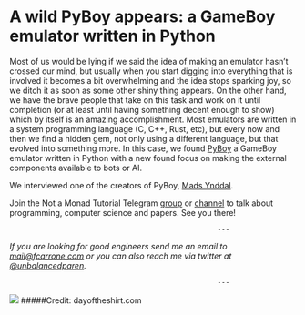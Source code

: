 # A wild PyBoy appears: a GameBoy emulator written in Python

Most of us would be lying if we said the idea of making an emulator hasn’t crossed our mind, but usually when you start digging into everything that is involved it becomes a bit overwhelming and the idea stops sparking joy, so we ditch it as soon as some other shiny thing appears. On the other hand, we have the brave people that take on this task and work on it until completion (or at least until having something decent enough to show) which by itself is an amazing accomplishment.
Most emulators are written in a system programming language (C, C++, Rust, etc), but every now and then we find a hidden gem, not only using a different language, but that evolved into something more. In this case, we found [PyBoy](https://github.com/Baekalfen/PyBoy) a GameBoy emulator written in Python with a new found focus on making the external components available to bots or AI.

We interviewed one of the creators of PyBoy, [Mads Ynddal](https://github.com/Baekalfen).

Join the Not a Monad Tutorial Telegram [group](https://t.me/notamonadtutorial) or [channel](https://t.me/channel_notamonadtutorial) to talk about programming, computer science and papers. See you there!

                                                       ---

_If you are looking for good engineers send me an email to mail@fcarrone.com or you can also reach me via twitter at_ [_@unbalancedparen_](https://twitter.com/unbalancedparen)_._

                                                       ---
                                
![](https://miro.medium.com/max/519/1*4RLyE-WB7MXRGjMhxm7L8w.png)
#####Credit: dayoftheshirt.com
